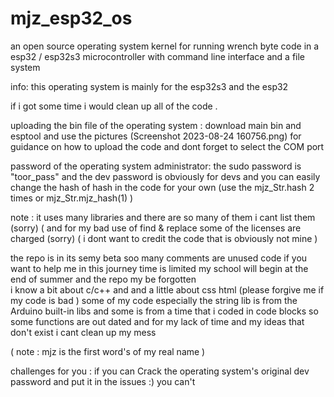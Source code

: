 # mjz_esp32_os

 an open source operating system kernel for running wrench  byte code in a esp32 / esp32s3 microcontroller 
 with command line interface and a file system 

info:
this operating system is mainly for the  esp32s3
and the esp32 



if i got some time i would  clean up all of the code .

uploading  the bin file of the operating system :
download main bin and esptool 
and use the pictures (Screenshot 2023-08-24 160756.png) for guidance on how to upload  the  code 
and dont forget to select the COM port 


password of the operating system administrator:
the sudo password  is "toor_pass"
 and the dev password  is obviously for devs and you can easily change the hash of hash in the code for your own  (use the  mjz_Str.hash 2 times or mjz_Str.mjz_hash(1)
 )






note  :
it uses many libraries  and there are  so many of them  i cant list them (sorry)
( and for my bad use of find & replace some of the licenses are charged (sorry)
( i dont want to credit the code that is obviously  not mine )

the repo is in its semy beta soo many comments  are unused code 
if you want to help me in this journey  time is limited  my school  will begin at the end of summer  and the repo  my be forgotten  
i know  a  bit about c/c++ and and a little  about css html  (please forgive me if my code is bad )
some of my code especially the string lib is from the Arduino built-in libs and some is from a time that i coded in code blocks  so some functions  are out dated and for my lack of time  and my ideas that don't exist i cant clean up my mess  

( note : mjz is the first word's of my  real name )








challenges for you  : 
if you can Crack  the operating system's original dev password  and put it in the issues  :) you can't 

